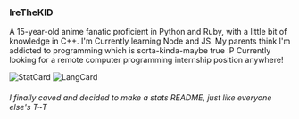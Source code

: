 ### IreTheKID

A 15-year-old anime fanatic proficient in Python and Ruby, with a little bit of knowledge in C++. I'm Currently learning Node and JS. My parents think I'm addicted to programming which is sorta-kinda-maybe true :P Currently looking for a remote computer programming internship position anywhere! 

![StatCard](https://github-readme-stats.vercel.app/api?username=irethekid&count_private=true&theme=blueberry&show_icons=true&include_all_commits=true)
![LangCard](https://github-readme-stats.vercel.app/api/top-langs/?username=irethekid&layout=compact&theme=blueberry)

###### I finally caved and decided to make a stats README, just like everyone else's T~T
